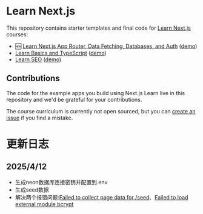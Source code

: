 # Learn Next.js

This repository contains starter templates and final code for [Learn Next.js](https://nextjs.org/learn) courses:

- 🆕 [Learn Next.js App Router, Data Fetching, Databases, and Auth](https://nextjs.org/learn) ([demo](https://next-learn-dashboard.vercel.sh))
- [Learn Basics and TypeScript](https://nextjs.org/learn-pages-router/basics/create-nextjs-app) ([demo](https://next-learn-starter.vercel.app))
- [Learn SEO](https://nextjs.org/learn-pages-router/seo/introduction-to-seo) ([demo](https://next-seo-starter.vercel.app))

## Contributions

The code for the example apps you build using Next.js Learn live in this repository and we'd be grateful for your contributions.

The course curriculum is currently not open sourced, but you can [create an issue](https://github.com/vercel/next-learn/issues/new) if you find a mistake.

# 更新日志
## 2025/4/12
- 生成neon数据库连接密钥并配置到.env
- 生成seed数据
- 解决两个报错问题:[Failed to collect page data for /seed](https://github.com/vercel/next.js/discussions/67341)、[Failed to load external module bcrypt](https://github.com/vercel/next.js/discussions/76822)
